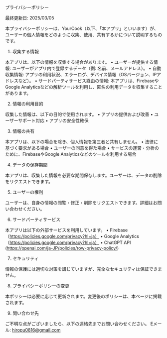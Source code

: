 プライバシーポリシー

最終更新日: 2025/03/05

本プライバシーポリシーは、YourCook（以下、「本アプリ」といいます）が、ユーザーの個人情報をどのように収集、使用、共有するかについて説明するものです。

1. 収集する情報

本アプリは、以下の情報を収集する場合があります。
	•	ユーザーが提供する情報: ユーザーがアプリ内で登録するデータ（例: 名前、メールアドレス）。
	•	自動収集情報: アプリの利用状況、エラーログ、デバイス情報（OSバージョン、IPアドレスなど）。
	•	サードパーティサービス経由の情報: 本アプリは、FirebaseやGoogle Analyticsなどの解析ツールを利用し、匿名の利用データを収集することがあります。

2. 情報の利用目的

収集した情報は、以下の目的で使用されます。
	•	アプリの提供および改善
	•	ユーザーサポート対応
	•	アプリの安全性確保

3. 情報の共有

本アプリは、以下の場合を除き、個人情報を第三者と共有しません。
	•	法律に基づく要求がある場合
	•	ユーザーの同意を得た場合
	•	サービスの運営・分析のために、FirebaseやGoogle Analyticsなどのツールを利用する場合

4. データの保存期間

本アプリは、収集した情報を必要な期間保存します。ユーザーは、データの削除をリクエストできます。

5. ユーザーの権利

ユーザーは、自身の情報の閲覧・修正・削除をリクエストできます。詳細はお問い合わせください。

6. サードパーティサービス

本アプリは以下の外部サービスを利用しています。
	•	Firebase（https://policies.google.com/privacy?hl=ja）
	•	Google Analytics（https://policies.google.com/privacy?hl=ja）
  • ChatGPT API	(https://openai.com/ja-JP/policies/row-privacy-policy/)

7. セキュリティ

情報の保護には適切な対策を講じていますが、完全なセキュリティは保証できません。

8. プライバシーポリシーの変更

本ポリシーは必要に応じて更新されます。変更後のポリシーは、本ページに掲載されます。

9. 問い合わせ先

ご不明な点がございましたら、以下の連絡先までお問い合わせください。
Eメール: hiropu0816@gmail.com

